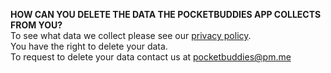 **HOW CAN YOU DELETE THE DATA THE POCKETBUDDIES APP COLLECTS FROM YOU?**
<br> To see what data we collect please see our [privacy policy](https://pocketbuddiesapp.com/privacy.html).
<br> You have the right to delete your data.
<br> To request to delete your data contact us at pocketbuddies@pm.me
